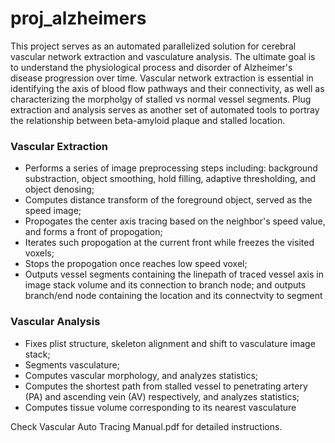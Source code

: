 # proj_alzheimers

This project serves as an automated parallelized solution for cerebral vascular network extraction and vasculature analysis. The ultimate goal is to understand the physiological process and disorder of Alzheimer's disease progression over time. Vascular network extraction is essential in identifying the axis of blood flow pathways and their connectivity, as well as characterizing the morpholgy of stalled vs normal vessel segments. Plug extraction and analysis serves as another set of automated tools to portray the relationship between beta-amyloid plaque and stalled location. 

### Vascular Extraction

- Performs a series of image preprocessing steps including: background substraction, object smoothing, hold filling, adaptive thresholding, and object denosing;
- Computes distance transform of the foreground object, served as the speed image;
- Propogates the center axis tracing based on the neighbor's speed value, and forms a front of propogation;
- Iterates such propogation at the current front while freezes the visited voxels;
- Stops the propogation once reaches low speed voxel;
- Outputs vessel segments containing the linepath of traced vessel axis in image stack volume and its connection to branch node; and outputs branch/end node containing the location and its connectvity to segment

### Vascular Analysis

- Fixes plist structure, skeleton alignment and shift to vasculature image stack;
- Segments vasculature; 
- Computes vascular morphology, and analyzes statistics;
- Computes the shortest path from stalled vessel to penetrating artery (PA) and ascending vein (AV) respectively, and analyzes statistics;
- Computes tissue volume corresponding to its nearest vasculature

Check Vascular Auto Tracing Manual.pdf for detailed instructions.
